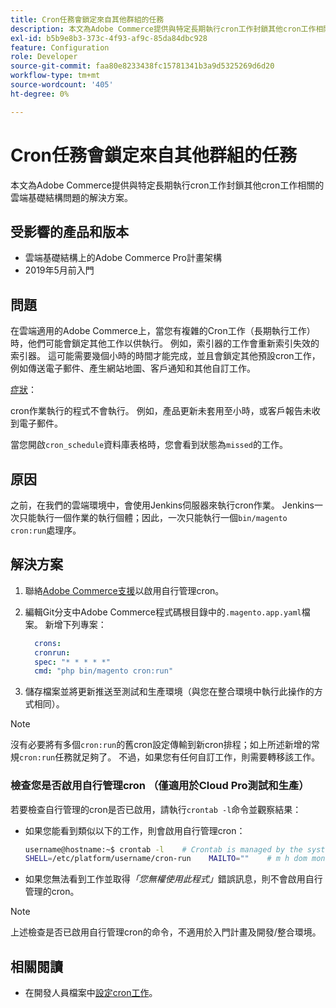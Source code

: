 ```yaml
---
title: Cron任務會鎖定來自其他群組的任務
description: 本文為Adobe Commerce提供與特定長期執行cron工作封鎖其他cron工作相關的雲端基礎結構問題的解決方案。
exl-id: b5b9e8b3-373c-4f93-af9c-85da84dbc928
feature: Configuration
role: Developer
source-git-commit: faa80e8233438fc15781341b3a9d5325269d6d20
workflow-type: tm+mt
source-wordcount: '405'
ht-degree: 0%

---
```


# Cron任務會鎖定來自其他群組的任務

本文為Adobe Commerce提供與特定長期執行cron工作封鎖其他cron工作相關的雲端基礎結構問題的解決方案。

## 受影響的產品和版本

* 雲端基礎結構上的Adobe Commerce Pro計畫架構
* 2019年5月前入門

## 問題

在雲端適用的Adobe Commerce上，當您有複雜的Cron工作（長期執行工作）時，他們可能會鎖定其他工作以供執行。 例如，索引器的工作會重新索引失效的索引器。 這可能需要幾個小時的時間才能完成，並且會鎖定其他預設cron工作，例如傳送電子郵件、產生網站地圖、客戶通知和其他自訂工作。

<u>症狀</u>：

cron作業執行的程式不會執行。 例如，產品更新未套用至小時，或客戶報告未收到電子郵件。

當您開啟`cron_schedule`資料庫表格時，您會看到狀態為`missed`的工作。

## 原因

之前，在我們的雲端環境中，會使用Jenkins伺服器來執行cron作業。 Jenkins一次只能執行一個作業的執行個體；因此，一次只能執行一個`bin/magento cron:run`處理序。

## 解決方案

1. 聯絡[Adobe Commerce支援](/help/help-center-guide/help-center/magento-help-center-user-guide.md#submit-ticket)以啟用自行管理cron。
1. 編輯Git分支中Adobe Commerce程式碼根目錄中的`.magento.app.yaml`檔案。 新增下列專案：

   ```yaml
     crons:
     cronrun:
     spec: "* * * * *"
     cmd: "php bin/magento cron:run"
   ```

1. 儲存檔案並將更新推送至測試和生產環境（與您在整合環境中執行此操作的方式相同）。

>[!NOTE]
>
>沒有必要將有多個`cron:run`的舊cron設定傳輸到新cron排程；如上所述新增的常規`cron:run`任務就足夠了。 不過，如果您有任何自訂工作，則需要轉移該工作。

### 檢查您是否啟用自行管理cron （僅適用於Cloud Pro測試和生產）

若要檢查自行管理的cron是否已啟用，請執行`crontab -l`命令並觀察結果：

* 如果您能看到類似以下的工作，則會啟用自行管理cron：

  ```bash
  username@hostname:~$ crontab -l    # Crontab is managed by the system, attempts to edit it directly will fail.
  SHELL=/etc/platform/username/cron-run    MAILTO=""    # m h dom mon dow job_name    * * * * * cronrun
  ```

* 如果您無法看到工作並取得&#x200B;*「您無權使用此程式」*&#x200B;錯誤訊息，則不會啟用自行管理的cron。

>[!NOTE]
>
>上述檢查是否已啟用自行管理cron的命令，不適用於入門計畫及開發/整合環境。

## 相關閱讀

* 在開發人員檔案中[設定cron工作](https://experienceleague.adobe.com/en/docs/commerce-operations/configuration-guide/cli/configure-cron-jobs)。
